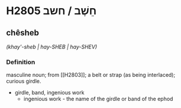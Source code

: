# H2805 חֵשֶׁב / חשב

## chêsheb

_(khay'-sheb | hay-SHEB | hay-SHEV)_

### Definition

masculine noun; from [[H2803]]; a belt or strap (as being interlaced); curious girdle.

- girdle, band, ingenious work
    - ingenious work - the name of the girdle or band of the ephod
